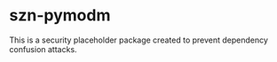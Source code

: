 # szn-pymodm

This is a security placeholder package created to prevent dependency confusion attacks.